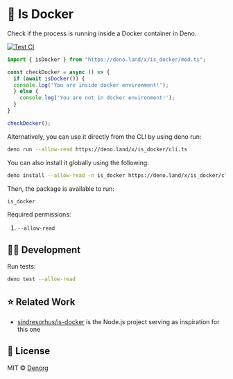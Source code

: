 # 🐳 Is Docker

Check if the process is running inside a Docker container in Deno.

[![Test CI](https://github.com/denorg/is-docker/workflows/Test%20CI/badge.svg)](https://github.com/is-docker/starter/actions)

```ts
import { isDocker } from "https://deno.land/x/is_docker/mod.ts";

const checkDocker = async () => {
  if (await isDocker()) {
  console.log('You are inside docker environment!');
  } else {
    console.log('You are not in docker environment!');
  }
}

checkDocker();
```

Alternatively, you can use it directly from the CLI by using deno run:

```bash
deno run --allow-read https://deno.land/x/is_docker/cli.ts
```

You can also install it globally using the following:

```bash
deno install --allow-read -n is_docker https://deno.land/x/is_docker/cli.ts
```

Then, the package is available to run:

```bash
is_docker
```

Required permissions:

1. `--allow-read`

## 👩‍💻 Development

Run tests:

```bash
deno test --allow-read
```

## ⭐ Related Work

- [sindresorhus/is-docker](https://github.com/sindresorhus/is-docker) is the Node.js project serving as inspiration for this one

## 📄 License

MIT © [Denorg](https://den.org.in)
